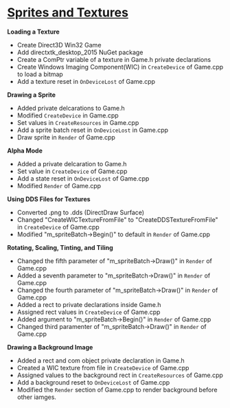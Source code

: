# [Sprites and Textures](https://github.com/Microsoft/DirectXTK/wiki/Sprites-and-textures)
**Loading a Texture**
- Create Direct3D Win32 Game
- Add directxtk_desktop_2015 NuGet package
- Create a ComPtr variable of a texture in Game.h private declarations
- Create Windows Imaging Component(WIC) in `CreateDevice` of Game.cpp to load a bitmap
- Add a texture reset in `OnDeviceLost` of Game.cpp

**Drawing a Sprite**
- Added private delcarations to Game.h
- Modified `CreateDevice` in Game.cpp
- Set values in `CreateResources` in Game.cpp
- Add a sprite batch reset in `OnDeviceLost` in Game.cpp
- Draw sprite in `Render` of Game.cpp
 
**Alpha Mode**
- Added a private delcaration to Game.h
- Set value in `CreateDevice` of Game.cpp
- Add a state reset in `OnDeviceLost` of Game.cpp
- Modified `Render` of Game.cpp
  
**Using DDS Files for Textures**
- Converted .png to .dds (DirectDraw Surface)
- Changed "CreateWICTextureFromFile" to "CreateDDSTextureFromFile" in `CreateDevice` of Game.cpp
- Modified "m_spriteBatch->Begin()" to default in `Render` of Game.cpp

**Rotating, Scaling, Tinting, and Tiling**
- Changed the fifth parameter of "m_spriteBatch->Draw()" in `Render` of Game.cpp
- Added a seventh parameter to "m_spriteBatch->Draw()" in `Render` of Game.cpp
- Changed the fourth parameter of "m_spriteBatch->Draw()" in `Render` of Game.cpp
- Added a rect to private declarations inside Game.h
- Assigned rect values in `CreateDevice` of Game.cpp
- Added argument to "m_spriteBatch->Begin()" in `Render` of Game.cpp
- Changed third paramenter of "m_spriteBatch->Draw()" in `Render` of Game.cpp

**Drawing a Background Image**
- Added a rect and com object private declaration in Game.h
- Created a WIC texture from file in `CreateDevice` of Game.cpp
- Assigned values to the background rect in `CreateResources` of Game.cpp
- Add a background reset to `OnDeviceLost` of Game.cpp
- Modified the `Render` section of Game.cpp to render background before other iamges.